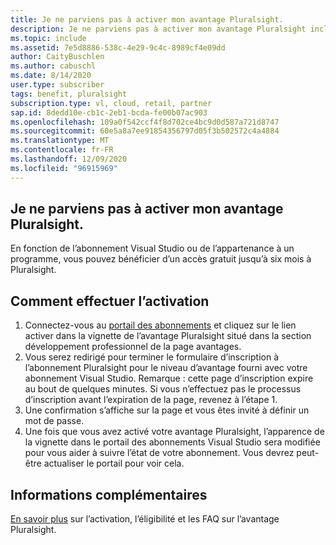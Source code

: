 ```yaml
---
title: Je ne parviens pas à activer mon avantage Pluralsight.
description: Je ne parviens pas à activer mon avantage Pluralsight inclus avec mon abonnement Visual Studio ?
ms.topic: include
ms.assetid: 7e5d8886-538c-4e29-9c4c-8989cf4e09dd
author: CaityBuschlen
ms.author: cabuschl
ms.date: 8/14/2020
user.type: subscriber
tags: benefit, pluralsight
subscription.type: vl, cloud, retail, partner
sap.id: 8dedd10e-cb1c-2eb1-bcda-fe00b07ac903
ms.openlocfilehash: 109a0f542ccf4f8d702ce4bc9d0d587a721d8747
ms.sourcegitcommit: 60e5a8a7ee91854356797d05f3b502572c4a4884
ms.translationtype: MT
ms.contentlocale: fr-FR
ms.lasthandoff: 12/09/2020
ms.locfileid: "96915969"
---
```

## <a name="im-unable-to-activate-my-pluralsight-benefit"></a>Je ne parviens pas à activer mon avantage Pluralsight.

En fonction de l’abonnement Visual Studio ou de l’appartenance à un programme, vous pouvez bénéficier d’un accès gratuit jusqu’à six mois à Pluralsight.  

## <a name="how-to-activate"></a>Comment effectuer l’activation 
1. Connectez-vous au [portail des abonnements](https://my.visualstudio.com/benefits) et cliquez sur le lien activer dans la vignette de l’avantage Pluralsight situé dans la section développement professionnel de la page avantages. 
1. Vous serez redirigé pour terminer le formulaire d’inscription à l’abonnement Pluralsight pour le niveau d’avantage fourni avec votre abonnement Visual Studio. Remarque : cette page d’inscription expire au bout de quelques minutes. Si vous n’effectuez pas le processus d’inscription avant l’expiration de la page, revenez à l’étape 1. 
1. Une confirmation s’affiche sur la page et vous êtes invité à définir un mot de passe. 
1. Une fois que vous avez activé votre avantage Pluralsight, l’apparence de la vignette dans le portail des abonnements Visual Studio sera modifiée pour vous aider à suivre l’état de votre abonnement. Vous devrez peut-être actualiser le portail pour voir cela. 

## <a name="more-information"></a>Informations complémentaires 
[En savoir plus](https://docs.microsoft.com/visualstudio/subscriptions/vs-pluralsight) sur l’activation, l’éligibilité et les FAQ sur l’avantage Pluralsight.  